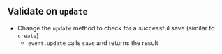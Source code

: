 ## Validate on `update`

- Change the `update` method to check for a successful save (similar to `create`)
  - `event.update` calls `save` and returns the result
